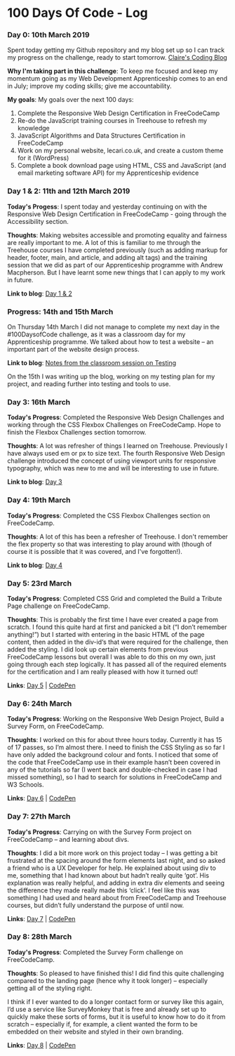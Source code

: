 # 100 Days Of Code - Log

### Day 0: 10th March 2019

Spent today getting my Github repository and my blog set up so I can track my progress on the challenge, ready to start tomorrow. [Claire's Coding Blog](http://www.clairescoding.co.uk/)

**Why I'm taking part in this challenge**: To keep me focused and keep my momentum going as my Web Development Apprenticeship comes to an end in July; improve my coding skills; give me accountability.

**My goals**: My goals over the next 100 days:

1. Complete the Responsive Web Design Certification in FreeCodeCamp
2. Re-do the JavaScript training courses in Treehouse to refresh my knowledge
3. JavaScript Algorithms and Data Structures Certification in FreeCodeCamp
4. Work on my personal website, lecari.co.uk, and create a custom theme for it (WordPress)
5. Complete a book download page using HTML, CSS and JavaScript (and email marketing software API) for my Apprenticeship evidence

### Day 1 & 2: 11th and 12th March 2019

**Today's Progess**: I spent today and yesterday continuing on with the Responsive Web Design Certification in FreeCodeCamp - going through the Accessibility section.

**Thoughts**: Making websites accessible and promoting equality and fairness are really important to me. A lot of this is familiar to me through the Treehouse courses I have completed previously (such as adding markup for header, footer, main, and article, and adding alt tags) and the training session that we did as part of our Apprenticeship programme with Andrew Macpherson. But I have learnt some new things that I can apply to my work in future.  

**Link to blog**: [Day 1 & 2](http://www.clairescoding.co.uk/100daysofcode/day-1-2/)

### Progress: 14th and 15th March

On Thursday 14th March I did not manage to complete my next day in the #100DaysofCode challenge, as it was a classroom day for my Apprenticeship programme. We talked about how to test a website – an important part of the website design process.

**Link to blog**: [Notes from the classroom session on Testing](http://www.clairescoding.co.uk/apprenticeship-update/testing-for-web-development/)

On the 15th I was writing up the blog, working on my testing plan for my project, and reading further into testing and tools to use.

### Day 3: 16th March

**Today's Progress**: Completed the Responsive Web Design Challenges and working through the CSS Flexbox Challenges on FreeCodeCamp. Hope to finish the Flexbox Challenges section tomorrow.

**Thoughts**: A lot was refresher of things I learned on Treehouse. 
Previously I have always used em or px to size text. The fourth Responsive Web Design challenge introduced the concept of using viewport units for responsive typography, which was new to me and will be interesting to use in future.

**Link to blog**: [Day 3](http://www.clairescoding.co.uk/100daysofcode/day-3/)

### Day 4: 19th March

**Today's Progress**: Completed the CSS Flexbox Challenges section on FreeCodeCamp.

**Thoughts**: A lot of this has been a refresher of Treehouse. I don't remember the flex property so that was interesting to play around with (though of course it is possible that it was covered, and I've forgotten!).

**Link to blog**: [Day 4](http://www.clairescoding.co.uk/100daysofcode/day-4/)

### Day 5: 23rd March

**Today's Progress**: Completed CSS Grid and completed the Build a Tribute Page challenge on FreeCodeCamp.

**Thoughts**: This is probably the first time I have ever created a page from scratch. I found this quite hard at first and panicked a bit (“I don’t remember anything!”) but I started with entering in the basic HTML of the page content, then added in the div-id‘s that were required for the challenge, then added the styling. I did look up certain elements from previous FreeCodeCamp lessons but overall I was able to do this on my own, just going through each step logically. It has passed all of the required elements for the certification and I am really pleased with how it turned out!

**Links**: [Day 5](http://www.clairescoding.co.uk/100daysofcode/day-5/) | [CodePen](https://codepen.io/lecariuk/pen/KEJWVO/)

### Day 6: 24th March

**Today's Progress**: Working on the Responsive Web Design Project, Build a Survey Form, on FreeCodeCamp.

**Thoughts**: I worked on this for about three hours today. Currently it has 15 of 17 passes, so I’m almost there. I need to finish the CSS Styling as so far I have only added the background colour and fonts. I noticed that some of the code that FreeCodeCamp use in their example hasn’t been covered in any of the tutorials so far (I went back and double-checked in case I had missed something), so I had to search for solutions in FreeCodeCamp and W3 Schools.

**Links**: [Day 6](http://www.clairescoding.co.uk/100daysofcode/day-6/) | [CodePen](https://codepen.io/lecariuk/pen/aMXxwp)

### Day 7: 27th March

**Today's Progress**: Carrying on with the Survey Form project on FreeCodeCamp – and learning about divs.

**Thoughts**: I did a bit more work on this project today – I was getting a bit frustrated at the spacing around the form elements last night, and so asked a friend who is a UX Developer for help. He explained about using div to me, something that I had known about but hadn’t really quite ‘got’. His explanation was really helpful, and adding in extra div elements and seeing the difference they made really made this ‘click’. I feel like this was something I had used and heard about from FreeCodeCamp and Treehouse courses, but didn’t fully understand the purpose of until now.

**Links**: [Day 7](http://www.clairescoding.co.uk/100daysofcode/day-7/) | [CodePen](https://codepen.io/lecariuk/pen/aMXxwp)

### Day 8: 28th March

**Today's Progress**: Completed the Survey Form challenge on FreeCodeCamp.

**Thoughts**: So pleased to have finished this! I did find this quite challenging compared to the landing page (hence why it took longer) – especially getting all of the styling right. 

I think if I ever wanted to do a longer contact form or survey like this again, I’d use a service like SurveyMonkey that is free and already set up to quickly make these sorts of forms, but it is useful to know how to do it from scratch – especially if, for example, a client wanted the form to be embedded on their website and styled in their own branding.

**Links**: [Day 8](http://www.clairescoding.co.uk/100daysofcode/day-8/) | [CodePen](https://codepen.io/lecariuk/full/aMXxwp)
